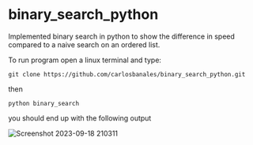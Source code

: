 # binary_search_python
Implemented binary search in python to show the difference in speed compared to a naive search on an ordered list.

To run program open a linux terminal and type:
```console
git clone https://github.com/carlosbanales/binary_search_python.git
```
then
```console
python binary_search
```
you should end up with the following output

![Screenshot 2023-09-18 210311](https://github.com/carlosbanales/binary_search_python/assets/16022204/5175a32f-64ba-444e-8666-e21d8faa93fd)
